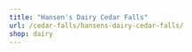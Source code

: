 ```yaml
---
title: "Hansen's Dairy Cedar Falls"
url: /cedar-falls/hansens-dairy-cedar-falls/
shop: dairy
---
```

